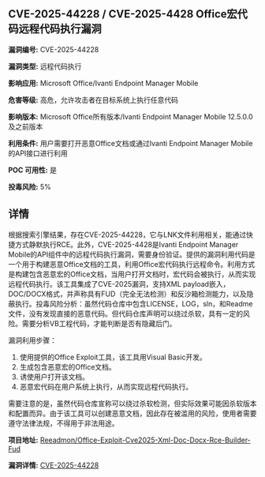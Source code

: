 ## CVE-2025-44228 / CVE-2025-4428 Office宏代码远程代码执行漏洞

**漏洞编号:** CVE-2025-44228

**漏洞类型:** 远程代码执行

**影响应用:** Microsoft Office/Ivanti Endpoint Manager Mobile

**危害等级:** 高危，允许攻击者在目标系统上执行任意代码

**影响版本:** Microsoft Office所有版本/Ivanti Endpoint Manager Mobile 12.5.0.0及之前版本

**利用条件:** 用户需要打开恶意Office文档或通过Ivanti Endpoint Manager Mobile的API接口进行利用

**POC 可用性:** 是

**投毒风险:** 5%

## 详情

根据搜索引擎结果，存在CVE-2025-44228，它与LNK文件利用相关，能通过快捷方式静默执行RCE。此外，CVE-2025-4428是Ivanti Endpoint Manager Mobile的API组件中的远程代码执行漏洞，需要身份验证。提供的漏洞利用代码是一个用于构建恶意Office文档的工具，利用Office宏代码执行远程命令。利用方式是构建包含恶意宏的Office文档，当用户打开文档时，宏代码会被执行，从而实现远程代码执行。该工具集成了CVE-2025漏洞，支持XML payload嵌入，DOC/DOCX格式，并声称具有FUD（完全无法检测）和反沙箱检测能力，以及隐蔽执行。投毒风险分析：虽然代码仓库中包含LICENSE，LOG，sln，和Readme文件，没有发现直接的恶意代码。但代码仓库声明可以绕过杀软，具有一定的风险。需要分析VB工程代码，才能判断是否有隐藏后门。

漏洞利用步骤：
1. 使用提供的Office Exploit工具，该工具用Visual Basic开发。
2. 生成包含恶意宏的Office文档。
3. 诱使用户打开该文档。
4. 恶意宏代码在用户系统上执行，从而实现远程代码执行。

需要注意的是，虽然代码仓库宣称可以绕过杀软检测，但实际效果可能因杀软版本和配置而异。由于该工具可以创建恶意文档，因此存在被滥用的风险，使用者需要遵守法律法规，不得用于非法用途。

**项目地址:** [Reeadmon/Office-Exploit-Cve2025-Xml-Doc-Docx-Rce-Builder-Fud](https://github.com/Reeadmon/Office-Exploit-Cve2025-Xml-Doc-Docx-Rce-Builder-Fud)

**漏洞详情:** [CVE-2025-44228](https://nvd.nist.gov/vuln/detail/CVE-2025-44228)